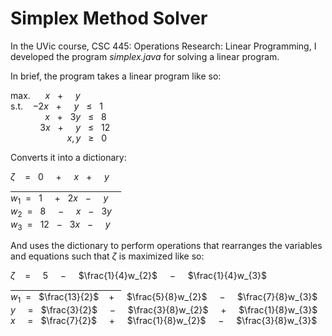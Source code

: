 # Simplex Method Solver

In the UVic course, CSC 445: Operations Research: Linear Programming, I developed the program _simplex.java_ for solving a linear program.

In brief, the program takes a linear program like so:

max.&nbsp; &nbsp; &nbsp; $x$ &nbsp; $+$ &nbsp; &nbsp; $y$  
s.t.&nbsp; &nbsp; $-2x$ &nbsp; $+$ &nbsp; &nbsp; $y$ &nbsp; $\le$ &nbsp; $1$  
&nbsp; &nbsp; &nbsp; &nbsp; &nbsp; &nbsp; &nbsp; $x$ &nbsp; $+$ &nbsp; $3y$ &nbsp; $\le$ &nbsp; $8$  
&nbsp; &nbsp; &nbsp; &nbsp; &nbsp; &nbsp; $3x$ &nbsp; $+$ &nbsp; &nbsp; $y$ &nbsp; $\le$ &nbsp; $12$  
&nbsp; &nbsp; &nbsp; &nbsp; &nbsp; &nbsp; &nbsp; &nbsp; &nbsp;&nbsp; &nbsp; &nbsp; $x,y$ &nbsp; $\ge$ &nbsp; $0$

Converts it into a dictionary:

$\zeta~$ &nbsp; $=$ &nbsp; $0$ &nbsp; &nbsp; $+$ &nbsp; &nbsp; $x$ &nbsp; $+$ &nbsp; &nbsp; $y$  
<ins>&nbsp; &nbsp; &nbsp; &nbsp; &nbsp; &nbsp; &nbsp; &nbsp; &nbsp; &nbsp; &nbsp; &nbsp; &nbsp; &nbsp; &nbsp; &nbsp; &nbsp; &nbsp; &nbsp; &nbsp; &nbsp; &nbsp; &nbsp; </ins>  
$w_{1}$&nbsp; $=$ &nbsp; $1$ &nbsp; &nbsp; $+$ &nbsp; $2x$ &nbsp; $-$ &nbsp; &nbsp; $y$  
$w_{2}$&nbsp; $=$ &nbsp; $8$ &nbsp; &nbsp; $-$ &nbsp; &nbsp; $x$ &nbsp; $-$ &nbsp; $3y$  
$w_{3}$&nbsp; $=$ &nbsp; $12$ &nbsp; $-$ &nbsp; $3x$ &nbsp; $-$ &nbsp; &nbsp; $y$  

And uses the dictionary to perform operations that rearranges the variables and equations such that $\zeta$ is maximized like so:

$\zeta~$ &nbsp; $=$ &nbsp; &nbsp; $5$ &nbsp; &nbsp; $-$ &nbsp; &nbsp; $\frac{1}{4}w_{2}$ &nbsp; &nbsp; $-$ &nbsp; &nbsp; $\frac{1}{4}w_{3}$  
<ins>&nbsp; &nbsp; &nbsp; &nbsp; &nbsp; &nbsp; &nbsp; &nbsp; &nbsp; &nbsp; &nbsp; &nbsp; &nbsp; &nbsp; &nbsp; &nbsp; &nbsp; &nbsp; &nbsp; &nbsp; &nbsp; &nbsp; &nbsp; </ins>  
$w_{1}$&nbsp; $=$ &nbsp; $\frac{13}{2}$&nbsp; &nbsp; $+$ &nbsp; &nbsp; $\frac{5}{8}w_{2}$ &nbsp; &nbsp; $-$ &nbsp; &nbsp; $\frac{7}{8}w_{3}$  
$y$ &nbsp; &nbsp; $=$ &nbsp; $\frac{3}{2}$ &nbsp; &nbsp; $-$ &nbsp; &nbsp; $\frac{3}{8}w_{2}$ &nbsp; &nbsp; $+$ &nbsp; &nbsp; $\frac{1}{8}w_{3}$  
$x$ &nbsp; &nbsp; $=$ &nbsp; $\frac{7}{2}$ &nbsp; &nbsp; $+$ &nbsp; &nbsp; $\frac{1}{8}w_{2}$ &nbsp; &nbsp; $-$ &nbsp; &nbsp; $\frac{3}{8}w_{3}$
